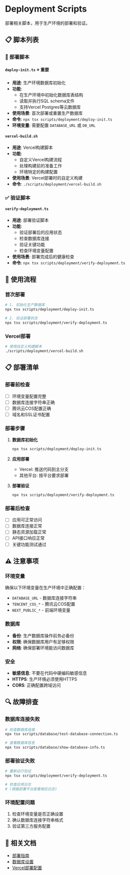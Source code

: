 # Deployment Scripts

部署相关脚本，用于生产环境的部署和验证。

## 📋 脚本列表

### 🚀 部署脚本

#### `deploy-init.ts` ⭐ **重要**

- **用途**: 生产环境数据库初始化
- **功能**:
  - 在生产环境中初始化数据库表结构
  - 读取并执行SQL schema文件
  - 支持Vercel Postgres等云数据库
- **使用场景**: 首次部署或重置生产数据库
- **命令**: `npx tsx scripts/deployment/deploy-init.ts`
- **环境变量**: 需要配置 `DATABASE_URL` 或 `DB_URL`

#### `vercel-build.sh`

- **用途**: Vercel构建脚本
- **功能**:
  - 自定义Vercel构建流程
  - 处理构建前的准备工作
  - 环境特定的构建配置
- **使用场景**: Vercel部署时的自定义构建
- **命令**: `./scripts/deployment/vercel-build.sh`

### ✅ 验证脚本

#### `verify-deployment.ts`

- **用途**: 部署验证脚本
- **功能**:
  - 验证部署后的应用状态
  - 检查数据库连接
  - 验证关键功能
  - 检查环境变量配置
- **使用场景**: 部署完成后的健康检查
- **命令**: `npx tsx scripts/deployment/verify-deployment.ts`

## 🚀 使用流程

### 首次部署

```bash
# 1. 初始化生产数据库
npx tsx scripts/deployment/deploy-init.ts

# 2. 验证部署状态
npx tsx scripts/deployment/verify-deployment.ts
```

### Vercel部署

```bash
# 使用自定义构建脚本
./scripts/deployment/vercel-build.sh
```

## 📋 部署清单

### 部署前检查

- [ ] 环境变量配置完整
- [ ] 数据库连接字符串正确
- [ ] 腾讯云COS配置正确
- [ ] 域名和SSL证书配置

### 部署步骤

1. **数据库初始化**

   ```bash
   npx tsx scripts/deployment/deploy-init.ts
   ```

2. **应用部署**
   - Vercel: 推送代码到主分支
   - 其他平台: 按平台要求部署

3. **部署验证**
   ```bash
   npx tsx scripts/deployment/verify-deployment.ts
   ```

### 部署后检查

- [ ] 应用可正常访问
- [ ] 数据库连接正常
- [ ] 静态资源加载正常
- [ ] API接口响应正常
- [ ] 关键功能测试通过

## ⚠️ 注意事项

### 环境变量

确保以下环境变量在生产环境中正确配置：

- `DATABASE_URL` - 数据库连接字符串
- `TENCENT_COS_*` - 腾讯云COS配置
- `NEXT_PUBLIC_*` - 前端环境变量

### 数据库

- **备份**: 生产数据库操作前务必备份
- **权限**: 确保数据库用户有足够权限
- **网络**: 确保部署环境能访问数据库

### 安全

- **敏感信息**: 不要在代码中硬编码敏感信息
- **HTTPS**: 生产环境必须使用HTTPS
- **CORS**: 正确配置跨域访问

## 🔍 故障排查

### 数据库连接失败

```bash
# 检查数据库连接
npx tsx scripts/database/test-database-connection.ts

# 查看数据库信息
npx tsx scripts/database/show-database-info.ts
```

### 部署验证失败

```bash
# 重新运行验证
npx tsx scripts/deployment/verify-deployment.ts

# 检查应用日志
# (根据部署平台查看相应日志)
```

### 环境配置问题

1. 检查环境变量是否正确设置
2. 确认数据库连接字符串格式
3. 验证第三方服务配置

## 🔗 相关文档

- [部署指南](../../docs/deployment-guide.md)
- [数据库设置](../../docs/database-guide.md)
- [Vercel部署配置](../../docs/vercel-database-setup.md)
